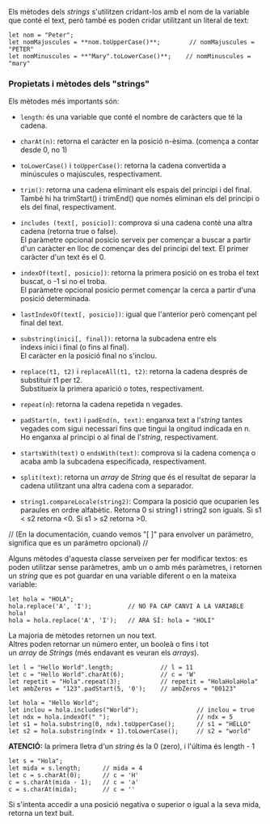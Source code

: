 Els mètodes dels _strings_ s'utilitzen cridant-los amb el nom de la variable que conté el text, però també es poden cridar utilitzant un literal de text:

	let nom = "Peter";  
	let nomMajuscules = **nom.toUpperCase()**;        // nomMajuscules = "PETER"  
	let nomMinuscules = **"Mary".toLowerCase()**;    // nomMinuscules = "mary"

### Propietats i mètodes dels "strings"

Els mètodes més importants són:

- `length`: és una variable que conté el nombre de caràcters que té la cadena.

- `charAt(n)`: retorna el caràcter en la posició n-èsima. (comença a contar desde 0, no 1)

- `toLowerCase()` i `toUpperCase()`: retorna la cadena convertida a minúscules o majúscules, respectivament.

- `trim()`: retorna una cadena eliminant els espais del principi i del final. També hi ha trimStart() i trimEnd() que només eliminan els del principi o els del final, respectivament.

- `includes (text[, posicio])`: comprova si una cadena conté una altra cadena (retorna true o false).  
    El paràmetre opcional posicio serveix per començar a buscar a partir d'un caràcter en lloc de començar des del principi del text. El primer caràcter d'un text és el 0.

- `indexOf(text[, posicio])`: retorna la primera posició on es troba el text buscat, o -1 si no el troba.  
    El paràmetre opcional posicio permet començar la cerca a partir d'una posició determinada.

- `lastIndexOf(text[, posicio])`: igual que l'anterior però començant pel final del text.

- `substring(inici[, final])`: retorna la subcadena entre els índexs inici i final (o fins al final).  
    El caràcter en la posició final no s'inclou.

- `replace(t1, t2)` i `replaceAll(t1, t2)`: retorna la cadena després de substituir t1 per t2.  
    Substitueix la primera aparició o totes, respectivament.

- `repeat(n`): retorna la cadena repetida n vegades.
- `padStart(n, text)` i `padEnd(n, text)`: enganxa text a l'_string_ tantes vegades com sigui necessari fins que tingui la ongitud indicada en n.  
    Ho enganxa al principi o al final de l'_string_, respectivament.

- `startsWith(text)` o `endsWith(text)`: comprova si la cadena comença o acaba amb la subcadena especificada, respectivament.

- `split(text)`: retorna un _array_ de _String_ que és el resultat de separar la cadena utilitzant una altra cadena com a separador.

- `string1.compareLocale(string2)`: Compara la posició que ocuparien les paraules en ordre alfabètic. Retorna 0 si string1 i string2 son iguals. Si s1 < s2 retorna <0. Si s1 > s2 retorna >0.

// (En la documentación, cuando vemos "[ ]" para envolver un parámetro, significa que es un parámetro opcional) //

Alguns mètodes d'aquesta classe serveixen per fer modificar textos: es poden utilitzar sense paràmetres, amb un o amb més paràmetres, i retornen un _string_ que es pot guardar en una variable diferent o en la mateixa variable:

	let hola = "HOLA";  
	hola.replace('A', 'I');          // NO FA CAP CANVI A LA VARIABLE hola!
	hola = hola.replace('A', 'I');   // ARA SÍ: hola = "HOLI"

La majoria de mètodes retornen un nou text.  
Altres poden retornar un número enter, un booleà o fins i tot un _array_ de _Strings_ (més endavant es veuran els _arrays_).

	let l = "Hello World".length;             // l = 11 
	let c = "Hello World".charAt(6);          // c = 'W'  
	let repetit = "Hola".repeat(3);           // repetit = "HolaHolaHola"  
	let ambZeros = "123".padStart(5, '0');    // ambZeros = "00123"  
  
	let hola = "Hello World";  
	let inclou = hola.includes("World");                // inclou = true  
	let ndx = hola.indexOf(" ");                        // ndx = 5  
	let s1 = hola.substring(0, ndx).toUpperCase();      // s1 = "HELLO"  
	let s2 = hola.substring(ndx + 1).toLowerCase();     // s2 = "world"

**ATENCIÓ:** la primera lletra d'un _string_ és la 0 (zero), i l'última és length - 1

	let s = "Hola";  
	let mida = s.length;      // mida = 4  
	let c = s.charAt(0);      // c = 'H'  
	c = s.charAt(mida - 1);   // c = 'a'  
	c = s.charAt(mida);       // c = ''

Si s'intenta accedir a una posició negativa o superior o igual a la seva mida, retorna un text buit.

